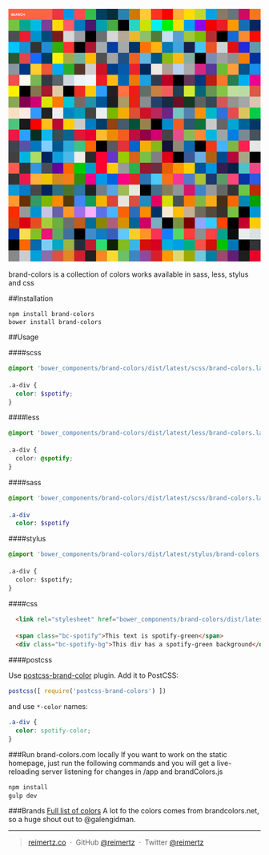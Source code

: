 ![](brand-colors.png)

brand-colors is a collection of colors works available in sass, less, stylus and css

##Installation

```
npm install brand-colors
bower install brand-colors
```

##Usage

####scss
```scss
@import 'bower_components/brand-colors/dist/latest/scss/brand-colors.latest.scss'

.a-div {
  color: $spotify;
}
```
####less
```css
@import 'bower_components/brand-colors/dist/latest/less/brand-colors.latest.less'

.a-div {
  color: @spotify;
}
```
####sass
```sass
@import 'bower_components/brand-colors/dist/latest/scss/brand-colors.latest.sass'

.a-div
  color: $spotify
```
####stylus
```css
@import 'bower_components/brand-colors/dist/latest/stylus/brand-colors.latest.styl'

.a-div {
  color: $spotify;
}
```
####css

```html
  <link rel="stylesheet" href="bower_components/brand-colors/dist/latest/css/brand-colors.latest.min.css">`

  <span class="bc-spotify">This text is spotify-green</span>
  <div class="bc-spotify-bg">This div has a spotify-green background</div>
```
####postcss

Use [postcss-brand-color](https://github.com/postcss/postcss-brand-colors) plugin. Add it to PostCSS:

```js
postcss([ require('postcss-brand-colors') ])
```

and use `*-color` names:

```css
.a-div {
  color: spotify-color;
}
```

###Run brand-colors.com locally
If you want to work on the static homepage, just run the following commands
and you will get a live-reloading server listening for changes in /app
and brandColors.js
```bash
npm install
gulp dev
```
###Brands
[Full list of colors](https://github.com/reimertz/brand-colors/blob/master/data/brandColors.js#L8)
A lot fo the colors comes from brandcolors.net, so a huge shout out to @galengidman.

---
> [reimertz.co](http://reimertz.co) &nbsp;&middot;&nbsp;
> GitHub [@reimertz](https://github.com/reimertz) &nbsp;&middot;&nbsp;
> Twitter [@reimertz](https://twitter.com/reimertz)
